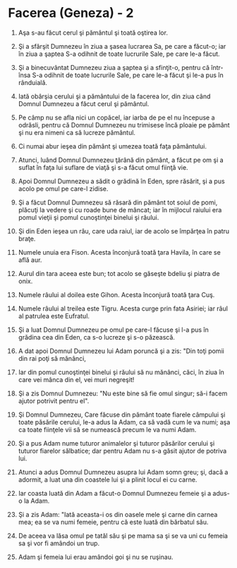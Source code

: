 # Facerea (Geneza) - 2

1. Aşa s-au făcut cerul şi pământul şi toată oştirea lor.

2. Şi a sfârşit Dumnezeu în ziua a şasea lucrarea Sa, pe care a făcut-o; iar în ziua a şaptea S-a odihnit de toate lucrurile Sale, pe care le-a făcut.

3. Şi a binecuvântat Dumnezeu ziua a şaptea şi a sfinţit-o, pentru că într-însa S-a odihnit de toate lucrurile Sale, pe care le-a făcut şi le-a pus în rânduială.

4. Iată obârşia cerului şi a pământului de la facerea lor, din ziua când Domnul Dumnezeu a făcut cerul şi pământul.

5. Pe câmp nu se afla nici un copăcel, iar iarba de pe el nu începuse a odrăsli, pentru că Domnul Dumnezeu nu trimisese încă ploaie pe pământ şi nu era nimeni ca să lucreze pământul.

6. Ci numai abur ieşea din pământ şi umezea toată faţa pământului.

7. Atunci, luând Domnul Dumnezeu ţărână din pământ, a făcut pe om şi a suflat în faţa lui suflare de viaţă şi s-a făcut omul fiinţă vie.

8. Apoi Domnul Dumnezeu a sădit o grădină în Eden, spre răsărit, şi a pus acolo pe omul pe care-l zidise.

9. Şi a făcut Domnul Dumnezeu să răsară din pământ tot soiul de pomi, plăcuţi la vedere şi cu roade bune de mâncat; iar în mijlocul raiului era pomul vieţii şi pomul cunoştinţei binelui şi răului.

10. Şi din Eden ieşea un râu, care uda raiul, iar de acolo se împărţea în patru braţe.

11. Numele unuia era Fison. Acesta înconjură toată ţara Havila, în care se află aur.

12. Aurul din tara aceea este bun; tot acolo se găseşte bdeliu şi piatra de onix.

13. Numele râului al doilea este Gihon. Acesta înconjură toată ţara Cuş.

14. Numele râului al treilea este Tigru. Acesta curge prin fata Asiriei; iar râul al patrulea este Eufratul.

15. Şi a luat Domnul Dumnezeu pe omul pe care-l făcuse şi l-a pus în grădina cea din Eden, ca s-o lucreze şi s-o păzească.

16. A dat apoi Domnul Dumnezeu lui Adam poruncă şi a zis: "Din toţi pomii din rai poţi să mănânci,

17. Iar din pomul cunoştinţei binelui şi răului să nu mănânci, căci, în ziua în care vei mânca din el, vei muri negreşit!

18. Şi a zis Domnul Dumnezeu: "Nu este bine să fie omul singur; să-i facem ajutor potrivit pentru el".

19. Şi Domnul Dumnezeu, Care făcuse din pământ toate fiarele câmpului şi toate păsările cerului, le-a adus la Adam, ca să vadă cum le va numi; aşa ca toate fiinţele vii să se numească precum le va numi Adam.

20. Şi a pus Adam nume tuturor animalelor şi tuturor păsărilor cerului şi tuturor fiarelor sălbatice; dar pentru Adam nu s-a găsit ajutor de potriva lui.

21. Atunci a adus Domnul Dumnezeu asupra lui Adam somn greu; şi, dacă a adormit, a luat una din coastele lui şi a plinit locul ei cu carne.

22. Iar coasta luată din Adam a făcut-o Domnul Dumnezeu femeie şi a adus-o la Adam.

23. Şi a zis Adam: "Iată aceasta-i os din oasele mele şi carne din carnea mea; ea se va numi femeie, pentru că este luată din bărbatul său.

24. De aceea va lăsa omul pe tatăl său şi pe mama sa şi se va uni cu femeia sa şi vor fi amândoi un trup.

25. Adam şi femeia lui erau amândoi goi şi nu se ruşinau.

